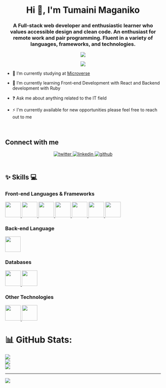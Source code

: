   
<h1 align="center">Hi 👋, I'm Tumaini Maganiko </h1>
 
<h3 align="center">A Full-stack web developer and enthusiastic learner who values accessible design and clean code. An enthusiast for remote work and pair programming. Fluent in a variety of languages, frameworks, and technologies.</h3>
  
  <p align="center">
  <img src="https://user-images.githubusercontent.com/46050946/154709509-cecdbcc3-20ed-4037-9046-99f7a05d5dbb.gif" />
</p>

<p align="center">
  <a href="https://github.com/DenverCoder1/readme-typing-svg">
    <img src="https://readme-typing-svg.herokuapp.com/?lines=Full-Stack%20Software%20developer%20;1+%2B%20years%20of%20working%20experience;Being%20passionate%20and%20creative;Available%20for%20Hire;&center=true&width=380&height=45">
  </a>
</p>
 
- 🔭 I’m currently studying at [Microverse](https://www.microverse.org/?grsf=tumaini-ba-jdehw3)  
  

- 🌱 I’m currently learning Front-end Development with React  and Backend development with Ruby  
  

- ❓ Ask me about anything related to the IT field  
  

- ⚡ I'm currently available for new opportunities please feel free to reach out to me 
<br/>  


## Connect with me  
<div align="center">
<a href="https://twitter.com/Chief2maini" target="_blank">
<img src=https://img.shields.io/badge/twitter-%2300acee.svg?&style=for-the-badge&logo=twitter&logoColor=white alt=twitter style="margin-bottom: 5px;" />
</a>
<a href="https://linkedin.com/in/tumainimaganiko" target="_blank">
<img src=https://img.shields.io/badge/linkedin-%231E77B5.svg?&style=for-the-badge&logo=linkedin&logoColor=white alt=linkedin style="margin-bottom: 5px;" />
</a>
<a href="https://github.com/tumainimaganiko" target="_blank">
<img src=https://img.shields.io/badge/github-%2324292e.svg?&style=for-the-badge&logo=github&logoColor=white alt=github style="margin-bottom: 5px;" />
</a>  
</div>  
  

<br/>


## ✨ Skills 💻

### Front-end Languages & Frameworks
 
<p align="left">
 <a href="#">
  <img  src="https://readme-components.vercel.app/api?component=logo&fill=black&logo=javascript&svgfill=f6df1c" height="50">
 </a>
 <a href="#">
  <img  src="https://readme-components.vercel.app/api?component=logo&fill=black&logo=react&animation=spin&svgfill=15d8fe" height="50">  
 </a>
 <a href="#">
  <img  src="https://readme-components.vercel.app/api?component=logo&fill=black&logo=redux&svgfill=2d79c7&animation=spin" height="50">
 </a>
 <a href="#">
  <img  src="https://readme-components.vercel.app/api?component=logo&fill=black&logo=webpack&svgfill=8ed5fa&animation=spin" height="50">
 </a>
 <a href="#">
  <img  src="https://readme-components.vercel.app/api?component=logo&fill=black&logo=sass&svgfill=cd6799" height="50">
 </a>
 <a href="#">
  <img  src="https://readme-components.vercel.app/api?component=logo&fill=black&logo=CSS3&svgfill=264de4" height="50">
 </a>
 <a href="#">
  <img  src="https://readme-components.vercel.app/api?component=logo&fill=black&logo=HTML5&svgfill=e34c26" height="50">
 </a>
</p>

### Back-end Language
 
<p align="left">
  <a href="#">
  <img  src="https://readme-components.vercel.app/api?component=logo&fill=black&logo=ruby&svgfill=f91401&animation=spin" height="50">
 </a>
</p>
 

### Databases

<p align="left">
 <a href="#">
  <img  src="https://readme-components.vercel.app/api?component=logo&fill=black&logo=mysql&svgfill=00758f" height="50">
 </a>
 <a href="#">
  <img  src="https://readme-components.vercel.app/api?component=logo&fill=black&logo=postgresql&svgfill=336791" height="50">  
 </a>
</p>

### Other Technologies

<p align="left"> 
 <a href="#">
  <img  src="https://readme-components.vercel.app/api?component=logo&fill=black&logo=Github" height="50">
 </a>
 <a href="#">
  <img  src="https://readme-components.vercel.app/api?component=logo&fill=black&logo=RestApi" height="50">
 </a>
</p>


# 📊 GitHub Stats:
![](https://github-readme-stats.vercel.app/api?username=tumainimaganiko&theme=dark&hide_border=false&include_all_commits=false&count_private=false)<br/>
![](https://github-readme-streak-stats.herokuapp.com/?user=tumainimaganiko&theme=dark&hide_border=false)<br/>
![](https://github-readme-stats.vercel.app/api/top-langs/?username=tumainimaganiko&theme=dark&hide_border=false&include_all_commits=false&count_private=false&layout=compact)



---
[![](https://visitcount.itsvg.in/api?id=tumainimaganiko&icon=0&color=0)](https://visitcount.itsvg.in)


<br/>
